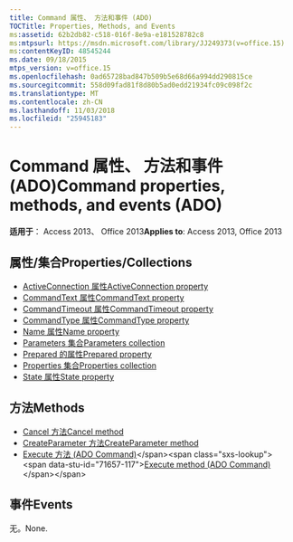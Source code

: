 ```yaml
---
title: Command 属性、 方法和事件 (ADO)
TOCTitle: Properties, Methods, and Events
ms:assetid: 62b2db82-c518-016f-8e9a-e181528782c8
ms:mtpsurl: https://msdn.microsoft.com/library/JJ249373(v=office.15)
ms:contentKeyID: 48545244
ms.date: 09/18/2015
mtps_version: v=office.15
ms.openlocfilehash: 0ad65728bad847b509b5e68d66a994dd290815ce
ms.sourcegitcommit: 558d09fad81f8d80b5ad0edd21934fc09c098f2c
ms.translationtype: MT
ms.contentlocale: zh-CN
ms.lasthandoff: 11/03/2018
ms.locfileid: "25945183"
---
```

# <a name="command-properties-methods-and-events-ado"></a><span data-ttu-id="71657-102">Command 属性、 方法和事件 (ADO)</span><span class="sxs-lookup"><span data-stu-id="71657-102">Command properties, methods, and events (ADO)</span></span>


<span data-ttu-id="71657-103">**适用于**： Access 2013、 Office 2013</span><span class="sxs-lookup"><span data-stu-id="71657-103">**Applies to**: Access 2013, Office 2013</span></span>

## <a name="propertiescollections"></a><span data-ttu-id="71657-104">属性/集合</span><span class="sxs-lookup"><span data-stu-id="71657-104">Properties/Collections</span></span>

- [<span data-ttu-id="71657-105">ActiveConnection 属性</span><span class="sxs-lookup"><span data-stu-id="71657-105">ActiveConnection property</span></span>](activeconnection-property-ado.md)
- [<span data-ttu-id="71657-106">CommandText 属性</span><span class="sxs-lookup"><span data-stu-id="71657-106">CommandText property</span></span>](commandtext-property-ado.md)
- [<span data-ttu-id="71657-107">CommandTimeout 属性</span><span class="sxs-lookup"><span data-stu-id="71657-107">CommandTimeout property</span></span>](commandtimeout-property-ado.md)
- [<span data-ttu-id="71657-108">CommandType 属性</span><span class="sxs-lookup"><span data-stu-id="71657-108">CommandType property</span></span>](commandtype-property-ado.md)
- [<span data-ttu-id="71657-109">Name 属性</span><span class="sxs-lookup"><span data-stu-id="71657-109">Name property</span></span>](name-property-ado.md)
- [<span data-ttu-id="71657-110">Parameters 集合</span><span class="sxs-lookup"><span data-stu-id="71657-110">Parameters collection</span></span>](parameters-collection-ado.md)
- [<span data-ttu-id="71657-111">Prepared 的属性</span><span class="sxs-lookup"><span data-stu-id="71657-111">Prepared property</span></span>](prepared-property-ado.md)
- [<span data-ttu-id="71657-112">Properties 集合</span><span class="sxs-lookup"><span data-stu-id="71657-112">Properties collection</span></span>](properties-collection-ado.md)
- [<span data-ttu-id="71657-113">State 属性</span><span class="sxs-lookup"><span data-stu-id="71657-113">State property</span></span>](state-property-ado.md)

## <a name="methods"></a><span data-ttu-id="71657-114">方法</span><span class="sxs-lookup"><span data-stu-id="71657-114">Methods</span></span>

- [<span data-ttu-id="71657-115">Cancel 方法</span><span class="sxs-lookup"><span data-stu-id="71657-115">Cancel method</span></span>](cancel-method-ado.md)
- [<span data-ttu-id="71657-116">CreateParameter 方法</span><span class="sxs-lookup"><span data-stu-id="71657-116">CreateParameter method</span></span>](createparameter-method-ado.md)
- <span data-ttu-id="71657-117">[Execute 方法 (ADO Command)](https://msdn.microsoft.com/library/jj248785\(v=office.15\))</span><span class="sxs-lookup"><span data-stu-id="71657-117">[Execute method (ADO Command)](https://msdn.microsoft.com/library/jj248785\(v=office.15\))</span></span>

## <a name="events"></a><span data-ttu-id="71657-118">事件</span><span class="sxs-lookup"><span data-stu-id="71657-118">Events</span></span>

<span data-ttu-id="71657-119">无。</span><span class="sxs-lookup"><span data-stu-id="71657-119">None.</span></span>

